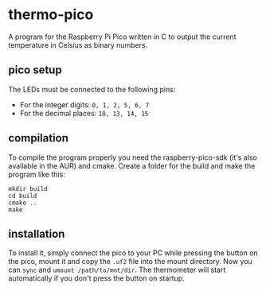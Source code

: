# thermo-pico
A program for the Raspberry Pi Pico written in C to output the current temperature in Celsius as binary numbers.

## pico setup
The LEDs must be connected to the following pins:

- For the integer digits: `0, 1, 2, 5, 6, 7`
- For the decimal places: `10, 13, 14, 15`

## compilation
To compile the program properly you need the raspberry-pico-sdk (it's also available in the AUR) and cmake.
Create a folder for the build and make the program like this:
```
mkdir build
cd build
cmake ..
make
```

## installation
To install it, simply connect the pico to your PC while pressing the button on the pico,
mount it and copy the `.uf2` file into the mount directory.
Now you can `sync` and `umount /path/to/mnt/dir`.
The thermometer will start automatically if you don't press the button on startup.
